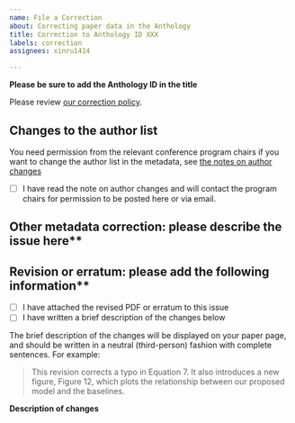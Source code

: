 ```yaml
---
name: File a Correction
about: Correcting paper data in the Anthology
title: Correction to Anthology ID XXX
labels: correction
assignees: xinru1414

---
```


**Please be sure to add the Anthology ID in the title**

Please review [our correction policy](https://aclanthology.org/info/corrections/).

## Changes to the author list

You need permission from the relevant conference program chairs if you
want to change the author list in the metadata, see
[the notes on author changes](https://aclanthology.org/info/corrections/#note-on-author-changes)

 - [ ] I have read the note on author changes and will contact the program chairs
       for permission to be posted here or via email.

## Other metadata correction: please describe the issue here**


## Revision or erratum: please add the following information**

- [ ] I have attached the revised PDF or erratum to this issue
- [ ] I have written a brief description of the changes below

The brief description of the changes will be displayed on your paper page, and should be written in a neutral (third-person) fashion with complete sentences. For example:

> This revision corrects a typo in Equation 7. It also introduces a new figure, Figure 12, which plots the relationship between our proposed model and the baselines.

**Description of changes**

